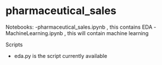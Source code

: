 # pharmaceutical_sales
Notebooks:
-pharmaceutical_sales.ipynb , this contains EDA 
-MachineLearning.ipynb , this will contain machine learning 

Scripts
- eda.py is the script currently available 


